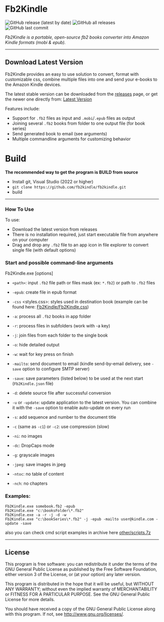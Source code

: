 # Fb2Kindle

![GitHub release (latest by date)](https://img.shields.io/github/v/release/fb2kindle/fb2kindle?style=for-the-badge)
![GitHub all releases](https://img.shields.io/github/downloads/fb2kindle/fb2kindle/total?style=for-the-badge&color=ff4f42)
![GitHub last commit](https://img.shields.io/github/last-commit/fb2kindle/fb2kindle?style=for-the-badge&color=00AD00)

*Fb2Kindle is a portable, open-source fb2 books converter into Amazon Kindle formats (mobi & epub).*

----

## Download Latest Version

Fb2Kindle provides an easy to use solution to convert, format with customizable css, combine multiple files into one and send your e-books to the Amazon Kindle devices.

The latest stable version can be downloaded from the [releases](https://github.com/fb2kindle/fb2kindle/releases) page, or get the newer one directly from:
[Latest Version](https://github.com/fb2kindle/fb2kindle/releases/latest)

Features include:

  * Support for `.fb2` files as input and `.mobi`/`.epub` files as output
  * Joining several `.fb2` books from folder to one output file (for book series)
  * Send generated book to email (see arguments)
  * Multiple commandline arguments for customizing behavior

# Build

**The recommended way to get the program is BUILD from source**
- Install git, Visual Studio (2022 or higher)
- `git clone https://github.com/fb2kindle/fb2kindle.git`
- build

----

### How To Use

To use:
  * Download the latest version from releases
  * There is no installation required, just start executable file from anywhere on your computer
  * Drag and drop any `.fb2` file to an app icon in file explorer to convert single file (with default options)


### Start and possible command-line arguments

  Fb2Kindle.exe [options]

  * `<path>`: input `.fb2` file path or files mask (ex: `*.fb2`) or path to `.fb2` files
  * `-epub`: create file in epub format
  * `-css` <styles.css>: styles used in destination book (example can be found here: [Fb2Kindle/Fb2Kindle.css](https://github.com/fb2kindle/fb2kindle/raw/master/Fb2Kindle/Fb2Kindle.css))
  * `-a`: process all `.fb2` books in app folder
  * `-r`: process files in subfolders (work with -a key)
  * `-j`: join files from each folder to the single book
  * `-o`: hide detailed output
  * `-w`: wait for key press on finish
  * `-mailto`: send document to email (kindle send-by-email delivery, see `-save` option to configure SMTP server)
  * `-save`: save parameters (listed below) to be used at the next start (`Fb2Kindle.json` file)


  * `-d`: delete source file after successful conversion
  * `-u` or `-update`: update application to the latest version. You can combine it with the `-save` option to enable auto-update on every run
  * `-s`: add sequence and number to the document title
  * `-c` (same as `-c1`) or `-c2`: use compression (slow)
  * `-ni`: no images
  * `-dc`: DropCaps mode
  * `-g`: grayscale images
  * `-jpeg`: save images in jpeg
  * `-ntoc`: no table of content
  * `-nch`: no chapters

### Examples:

    Fb2Kindle.exe somebook.fb2 -epub
    Fb2Kindle.exe "c:\booksFolder\*.fb2"
    Fb2Kindle.exe -a -r -j -d -w
    Fb2Kindle.exe "c:\bookSeries\*.fb2" -j -epub -mailto user@kindle.com -update -save

also you can check cmd script examples in archive here [other/scripts.7z](https://github.com/fb2kindle/fb2kindle/raw/master/other/scripts.7z)

----

## License

This program is free software: you can redistribute it under the terms of the GNU General Public License as published by the Free Software Foundation, either version 3 of the License, or (at your option) any later version.

This program is distributed in the hope that it will be useful, but WITHOUT ANY WARRANTY; without even the implied warranty of MERCHANTABILITY or FITNESS FOR A PARTICULAR PURPOSE.  See the GNU General Public License for more details.

You should have received a copy of the GNU General Public License  along with this program.  If not, see http://www.gnu.org/licenses/.
